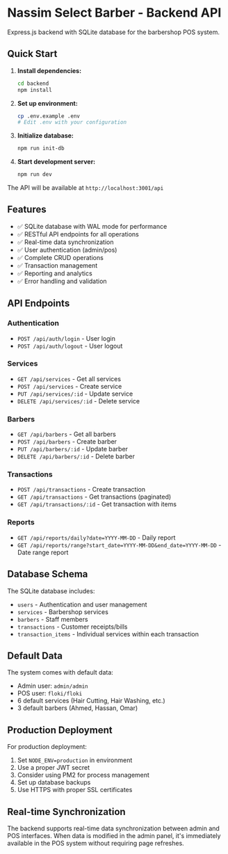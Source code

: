 
# Nassim Select Barber - Backend API

Express.js backend with SQLite database for the barbershop POS system.

## Quick Start

1. **Install dependencies:**
   ```bash
   cd backend
   npm install
   ```

2. **Set up environment:**
   ```bash
   cp .env.example .env
   # Edit .env with your configuration
   ```

3. **Initialize database:**
   ```bash
   npm run init-db
   ```

4. **Start development server:**
   ```bash
   npm run dev
   ```

The API will be available at `http://localhost:3001/api`

## Features

- ✅ SQLite database with WAL mode for performance
- ✅ RESTful API endpoints for all operations
- ✅ Real-time data synchronization
- ✅ User authentication (admin/pos)
- ✅ Complete CRUD operations
- ✅ Transaction management
- ✅ Reporting and analytics
- ✅ Error handling and validation

## API Endpoints

### Authentication
- `POST /api/auth/login` - User login
- `POST /api/auth/logout` - User logout

### Services
- `GET /api/services` - Get all services
- `POST /api/services` - Create service
- `PUT /api/services/:id` - Update service
- `DELETE /api/services/:id` - Delete service

### Barbers
- `GET /api/barbers` - Get all barbers
- `POST /api/barbers` - Create barber
- `PUT /api/barbers/:id` - Update barber
- `DELETE /api/barbers/:id` - Delete barber

### Transactions
- `POST /api/transactions` - Create transaction
- `GET /api/transactions` - Get transactions (paginated)
- `GET /api/transactions/:id` - Get transaction with items

### Reports
- `GET /api/reports/daily?date=YYYY-MM-DD` - Daily report
- `GET /api/reports/range?start_date=YYYY-MM-DD&end_date=YYYY-MM-DD` - Date range report

## Database Schema

The SQLite database includes:
- `users` - Authentication and user management
- `services` - Barbershop services
- `barbers` - Staff members
- `transactions` - Customer receipts/bills
- `transaction_items` - Individual services within each transaction

## Default Data

The system comes with default data:
- Admin user: `admin/admin`
- POS user: `floki/floki`
- 6 default services (Hair Cutting, Hair Washing, etc.)
- 3 default barbers (Ahmed, Hassan, Omar)

## Production Deployment

For production deployment:

1. Set `NODE_ENV=production` in environment
2. Use a proper JWT secret
3. Consider using PM2 for process management
4. Set up database backups
5. Use HTTPS with proper SSL certificates

## Real-time Synchronization

The backend supports real-time data synchronization between admin and POS interfaces. When data is modified in the admin panel, it's immediately available in the POS system without requiring page refreshes.
